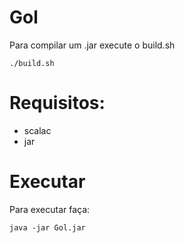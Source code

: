 # Gol
Para compilar um .jar execute o build.sh
```
./build.sh
```
# Requisitos:
  * scalac
  * jar
# Executar
Para executar faça:
```
java -jar Gol.jar
```

